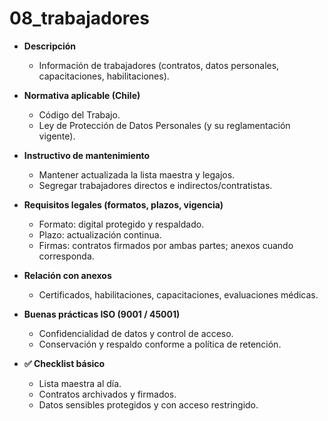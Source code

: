 # 08_trabajadores

- **Descripción**
  - Información de trabajadores (contratos, datos personales, capacitaciones, habilitaciones).

- **Normativa aplicable (Chile)**
  - Código del Trabajo.
  - Ley de Protección de Datos Personales (y su reglamentación vigente).

- **Instructivo de mantenimiento**
  - Mantener actualizada la lista maestra y legajos.
  - Segregar trabajadores directos e indirectos/contratistas.

- **Requisitos legales (formatos, plazos, vigencia)**
  - Formato: digital protegido y respaldado.
  - Plazo: actualización continua.
  - Firmas: contratos firmados por ambas partes; anexos cuando corresponda.

- **Relación con anexos**
  - Certificados, habilitaciones, capacitaciones, evaluaciones médicas.

- **Buenas prácticas ISO (9001 / 45001)**
  - Confidencialidad de datos y control de acceso.
  - Conservación y respaldo conforme a política de retención.

- **✅ Checklist básico**
  - Lista maestra al día.
  - Contratos archivados y firmados.
  - Datos sensibles protegidos y con acceso restringido.
